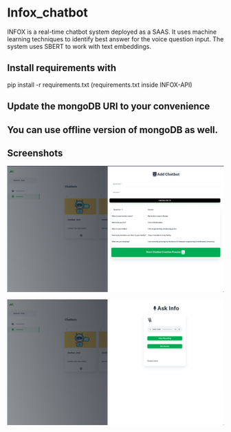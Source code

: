 # Infox_chatbot
INFOX is a real-time chatbot system deployed as a SAAS. It uses machine learning techniques to identify best answer for the voice question input. The system uses SBERT to work with text embeddings.

## Install requirements with
pip install -r requirements.txt
(requirements.txt inside INFOX-API)

## Update the mongoDB URI to your convenience

## You can use offline version of mongoDB as well.
## Screenshots

![App Screenshot](https://github.com/HritikThapa7/Infox_chatbot/blob/main/infox_admin/public/static/1.png?raw=true)

![App Screenshot](https://github.com/HritikThapa7/Infox_chatbot/blob/main/infox_admin/public/static/2.png?raw=true)
